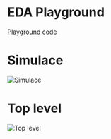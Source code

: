 # EDA Playground
[Playground code](https://www.edaplayground.com/x/3Fkm)

# Simulace

![Simulace](07-stopwatch/Stopwatch/Simulace.png)

# Top level

![Top level](07-stopwatch/Stopwatch/Toplvl.png)
